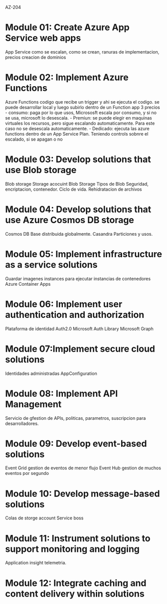 AZ-204 
# Module 01: Create Azure App Service web apps


App Service
como se escalan, como se crean,
ranuras de implementacion, precios
creacion de dominios


# Module 02: Implement Azure Functions
Azure Functions 
codigo que recibe un trigger y ahi se ejecuta el codigo.
se puede desarrollar local y luego subirlo dentro de un Function app
3 precios
	- consumo: paga por lo que usos, Micrososft escala por consumo, y si no se usa, microsoft lo desescala.
	- Premiun: se puede elegir en maquinas virtuales los recursos, pero sigue escalando automaticamente. Para este caso no se desescala automaticamente.
	- Dedicado: ejecuta las azure functions dentro de un App Service Plan. Teniendo controls sobnre el escalado, si se apagan o no

# Module 03: Develop solutions that use Blob storage
Blob storage
Storage acocuint
Blob Storage
Tipos de Blob
Seguridad, encriptacion, contenedor.
Ciclo de vida.
Rehidratacion de archivos


# Module 04: Develop solutions that use Azure Cosmos DB storage
Cosmos DB
Base distribuida globalmente.
Casandra
Particiones y usos.


# Module 05: Implement infrastructure as a service solutions
Guardar imagenes
instances para ejecutar instancias de contenedores
Azure Container Apps

# Module 06: Implement user authentication and authorization
Plataforma de identidad
Auth2.0
Microsoft Auth Library
Microsoft Graph


# Module 07:Implement secure cloud solutions
Identidades administradas
AppConfiguration


# Module 08: Implement API Management
Servicio de gfestion de APIs, politicas, parametros, suscripcion para desarrolladores.


# Module 09: Develop event-based solutions
Event Grid gestion de eventos de menor flujo
Event Hub gestion de muchos eventos por segundo




# Module 10: Develop message-based solutions
Colas de storge account
Service boss

# Module 11: Instrument solutions to support monitoring and logging

Application insight
telemetria.

# Module 12: Integrate caching and content delivery within solutions
